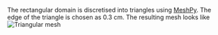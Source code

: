 The rectangular domain is discretised into triangles using
[MeshPy](https://mathema.tician.de/software/meshpy/). The edge of the triangle
is chosen as 0.3 cm. The resulting mesh looks like ![Triangular mesh
](mesh.png)


